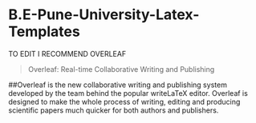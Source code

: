 # B.E-Pune-University-Latex-Templates

TO EDIT I RECOMMEND OVERLEAF

>Overleaf: Real-time Collaborative Writing and Publishing

##Overleaf is the new collaborative writing and publishing system developed by the team behind the popular writeLaTeX editor. Overleaf is designed to make the whole process of writing, editing and producing scientific papers much quicker for both authors and publishers.
